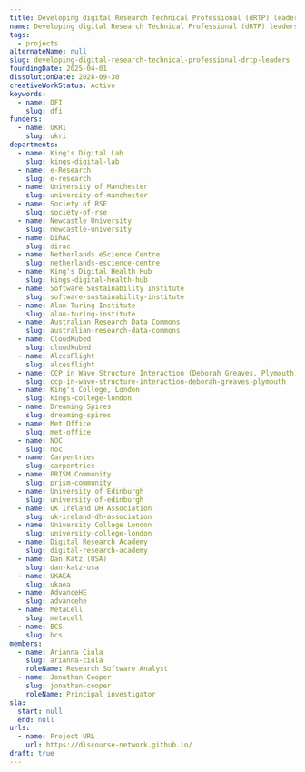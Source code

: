 ```yaml
---
title: Developing digital Research Technical Professional (dRTP) leaders
name: Developing digital Research Technical Professional (dRTP) leaders
tags:
  - projects
alternateName: null
slug: developing-digital-research-technical-professional-drtp-leaders
foundingDate: 2025-04-01
dissolutionDate: 2028-09-30
creativeWorkStatus: Active
keywords:
  - name: DFI
    slug: dfi
funders:
  - name: UKRI
    slug: ukri
departments:
  - name: King's Digital Lab
    slug: kings-digital-lab
  - name: e-Research
    slug: e-research
  - name: University of Manchester
    slug: university-of-manchester
  - name: Society of RSE
    slug: society-of-rse
  - name: Newcastle University
    slug: newcastle-university
  - name: DiRAC
    slug: dirac
  - name: Netherlands eScience Centre
    slug: netherlands-escience-centre
  - name: King's Digital Health Hub
    slug: kings-digital-health-hub
  - name: Software Sustainability Institute
    slug: software-sustainability-institute
  - name: Alan Turing Institute
    slug: alan-turing-institute
  - name: Australian Research Data Commons
    slug: australian-research-data-commons
  - name: CloudKubed
    slug: cloudkubed
  - name: AlcesFlight
    slug: alcesflight
  - name: CCP in Wave Structure Interaction (Deborah Greaves, Plymouth)
    slug: ccp-in-wave-structure-interaction-deborah-greaves-plymouth
  - name: King's College, London
    slug: kings-college-london
  - name: Dreaming Spires
    slug: dreaming-spires
  - name: Met Office
    slug: met-office
  - name: NOC
    slug: noc
  - name: Carpentries
    slug: carpentries
  - name: PRISM Community
    slug: prism-community
  - name: University of Edinburgh
    slug: university-of-edinburgh
  - name: UK Ireland DH Association
    slug: uk-ireland-dh-association
  - name: University College London
    slug: university-college-london
  - name: Digital Research Academy
    slug: digital-research-academy
  - name: Dan Katz (USA)
    slug: dan-katz-usa
  - name: UKAEA
    slug: ukaea
  - name: AdvanceHE
    slug: advancehe
  - name: MetaCell
    slug: metacell
  - name: BCS
    slug: bcs
members:
  - name: Arianna Ciula
    slug: arianna-ciula
    roleName: Research Software Analyst
  - name: Jonathan Cooper
    slug: jonathan-cooper
    roleName: Principal investigator
sla:
  start: null
  end: null
urls:
  - name: Project URL
    url: https://discourse-network.github.io/
draft: true
---
```

